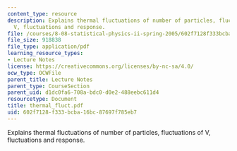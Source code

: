 ```yaml
---
content_type: resource
description: Explains thermal fluctuations of number of particles, fluctuations of
  V, fluctuations and response.
file: /courses/8-08-statistical-physics-ii-spring-2005/602f7128f333bcba16bc87697f785eb7_thermal_fluct.pdf
file_size: 918838
file_type: application/pdf
learning_resource_types:
- Lecture Notes
license: https://creativecommons.org/licenses/by-nc-sa/4.0/
ocw_type: OCWFile
parent_title: Lecture Notes
parent_type: CourseSection
parent_uid: d1dc0fa6-708a-bdc0-d0e2-488eebc611d4
resourcetype: Document
title: thermal_fluct.pdf
uid: 602f7128-f333-bcba-16bc-87697f785eb7
---
```

Explains thermal fluctuations of number of particles, fluctuations of V, fluctuations and response.